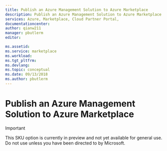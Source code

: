 ```yaml
---
title: Publish an Azure Management Solution to Azure Marketplace 
description: Publish an Azure Management Solution to Azure Marketplace 
services: Azure, Marketplace, Cloud Partner Portal, 
documentationcenter:
author: qianw211
manager: pbutlerm 
editor:

ms.assetid: 
ms.service: marketplace
ms.workload: 
ms.tgt_pltfrm: 
ms.devlang: 
ms.topic: conceptual
ms.date: 09/13/2018
ms.author: pbutlerm
---
```



Publish an Azure Management Solution to Azure Marketplace 
========================================================

> [!IMPORTANT]
> This SKU option is currently in preview and not yet available for general use. Do not use unless you have been directed to by Microsoft.
